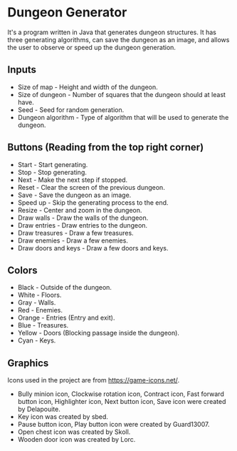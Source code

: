 # Dungeon Generator

It's a program written in Java that generates dungeon structures.
It has three generating algorithms, can save the dungeon as an image, and allows the user to observe or speed up the dungeon generation.

## Inputs
  - Size of map - Height and width of the dungeon.
  - Size of dungeon - Number of squares that the dungeon should at least have.
  - Seed - Seed for random generation.
  - Dungeon algorithm - Type of algorithm that will be used to generate the dungeon.

## Buttons (Reading from the top right corner)

  - Start - Start generating.
  - Stop - Stop generating.
  - Next - Make the next step if stopped.
  - Reset - Clear the screen of the previous dungeon.
  - Save - Save the dungeon as an image.
  - Speed up - Skip the generating process to the end.
  - Resize - Center and zoom in the dungeon.
  - Draw walls - Draw the walls of the dungeon.
  - Draw entries - Draw entries to the dungeon.
  - Draw treasures - Draw a few treasures.
  - Draw enemies - Draw a few enemies.
  - Draw doors and keys - Draw a few doors and keys.

## Colors
  - Black - Outside of the dungeon.
  - White - Floors.
  - Gray - Walls.
  - Red - Enemies.
  - Orange - Entries (Entry and exit).
  - Blue - Treasures.
  - Yellow - Doors (Blocking passage inside the dungeon).
  - Cyan - Keys.

## Graphics
Icons used in the project are from https://game-icons.net/.
  - Bully minion icon, Clockwise rotation icon, Contract icon, Fast forward button icon, Highlighter icon, Next button icon, Save icon were created by Delapouite.
  - Key icon was created by sbed.
  - Pause button icon, Play button icon were created by Guard13007.
  - Open chest icon was created by Skoll.
  - Wooden door icon was created by Lorc.

